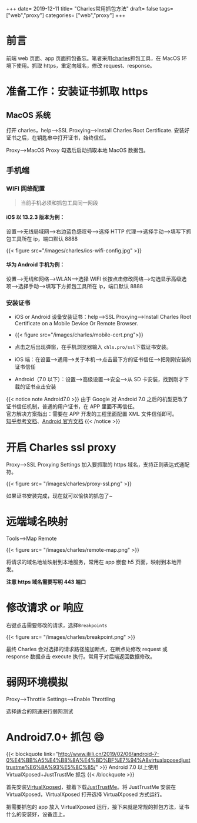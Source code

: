 +++
date= 2019-12-11
title= "Charles常用抓包方法"
draft= false
tags= ["web","proxy"]
categories= ["web","proxy"]
+++

# 前言

前端 web 页面、app 页面抓包备忘。笔者采用[charles](https://www.charlesproxy.com/)抓包工具，在 MacOS 环境下使用。抓取 https，重定向域名，修改 request、response。

# 准备工作：安装证书抓取 https

## MacOS 系统

打开 charles，help-->SSL Proxying-->Install Charles Root Certificate. 安装好证书之后，在钥匙串中打开证书，始终信任。

Proxy-->MacOS Proxy 勾选后启动抓取本地 MacOS 数据包。

## 手机端

### WIFI 网络配置

> 当前手机必须和抓包工具同一网段

#### iOS 以 13.2.3 版本为例：

设置-->无线局域网-->右边蓝色感叹号-->选择 HTTP 代理-->选择手动-->填写下抓包工具所在 ip，端口默认 8888

{{< figure src="/images/charles/ios-wifi-config.jpg" >}}

#### 华为 Android 手机为例：

设置-->无线和网络-->WLAN-->选择 WIFI 长按点击修改网络-->勾选显示高级选项-->选择手动-->填写下方抓包工具所在 ip，端口默认 8888

### 安装证书

- iOS or Android 设备安装证书：help-->SSL Proxying-->Install Charles Root Certificate on a Mobile Device Or Remote Browser.

- {{< figure src="/images/charles/mobile-cert.png">}}

- 点击之后出现弹窗，在手机浏览器输入 `chls.pro/ssl`下载证书安装。

- iOS 端：在设置-->通用-->关于本机-->点击最下方的证书信任-->把刚刚安装的证书信任

- Android（7.0 以下）：设置-->高级设置-->安全-->从 SD 卡安装，找到刚才下载的证书点击安装

{{< notice note Android7.0  >}}
由于 Google 对 Android 7.0 之后的机型更改了证书信任机制，普通的用户证书，在 APP 里面不再信任。  
官方解决方案指出：需要在 APP 开发的工程里面配置 XML 文件信任即可。  
[知乎参考文档](https://zhuanlan.zhihu.com/p/79277115)、[Android 官方文档](https://developer.android.com/training/articles/security-config.html)
{{< /notice >}}

# 开启 Charles ssl proxy

Proxy-->SSL Proxying Settings 加入要抓取的 https 域名，支持正则表达式通配符。

{{< figure src= "/images/charles/proxy-ssl.png" >}}

如果证书安装完成，现在就可以愉快的抓包了~

# 远端域名映射

Tools-->Map Remote

{{< figure src= "/images/charles/remote-map.png" >}}

将请求的域名地址映射到本地服务，常用在 app 嵌套 h5 页面，映射到本地开发。

**注意 https 域名需要写明 443 端口**

# 修改请求 or 响应

右键点击需要修改的请求，选择`Breakpoints`

{{< figure src= "/images/charles/breakpoint.png" >}}

最终 Charles 会对选择的请求路径施加断点，在断点处修改 request 或 response 数据点击 execute 执行。常用于对后端返回数据修改。

# 弱网环境模拟

Proxy-->Throttle Settings-->Enable Throttling

选择适合的网速进行弱网测试

# Android7.0+ 抓包 😄

{{< blockquote link="http://www.iliili.cn/2019/02/06/android-7-0%E4%BB%A5%E4%B8%8A%E4%BD%BF%E7%94%A8virtualxposedjusttrustme%E6%8A%93%E5%8C%85/" >}}
Android 7.0 以上使用 VirtualXposed+JustTrustMe 抓包
{{< /blockquote >}}

首先安装[VirtualXposed](https://github.com/android-hacker/VirtualXposed)，接着下载[JustTrustMe](https://github.com/Fuzion24/JustTrustMe)。将 JustTrustMe 安装在 VirtualXposed，VirtualXposed 打开选择 VirtualXposed 方式运行。

把需要抓包的 app 放入 VirtualXposed 运行，接下来就是常规的抓包方法，证书什么的安装好，设备连上。
